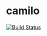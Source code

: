 camilo
======

[![Build Status](https://travis-ci.org/nicopaez/camilo.png?branch=develop)](https://travis-ci.org/nicopaez/camilo)
